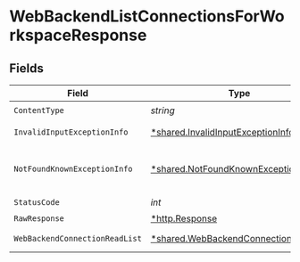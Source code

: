 # WebBackendListConnectionsForWorkspaceResponse


## Fields

| Field                                                                                       | Type                                                                                        | Required                                                                                    | Description                                                                                 |
| ------------------------------------------------------------------------------------------- | ------------------------------------------------------------------------------------------- | ------------------------------------------------------------------------------------------- | ------------------------------------------------------------------------------------------- |
| `ContentType`                                                                               | *string*                                                                                    | :heavy_check_mark:                                                                          | N/A                                                                                         |
| `InvalidInputExceptionInfo`                                                                 | [*shared.InvalidInputExceptionInfo](../../models/shared/invalidinputexceptioninfo.md)       | :heavy_minus_sign:                                                                          | Input failed validation                                                                     |
| `NotFoundKnownExceptionInfo`                                                                | [*shared.NotFoundKnownExceptionInfo](../../models/shared/notfoundknownexceptioninfo.md)     | :heavy_minus_sign:                                                                          | Object with given id was not found.                                                         |
| `StatusCode`                                                                                | *int*                                                                                       | :heavy_check_mark:                                                                          | N/A                                                                                         |
| `RawResponse`                                                                               | [*http.Response](https://pkg.go.dev/net/http#Response)                                      | :heavy_minus_sign:                                                                          | N/A                                                                                         |
| `WebBackendConnectionReadList`                                                              | [*shared.WebBackendConnectionReadList](../../models/shared/webbackendconnectionreadlist.md) | :heavy_minus_sign:                                                                          | Successful operation                                                                        |